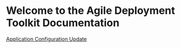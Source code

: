 # Welcome to the Agile Deployment Toolkit Documentation

[Application Configuration Update](./agile-toolkit-deployment/ApplicationConfigurationUpdated.md)
